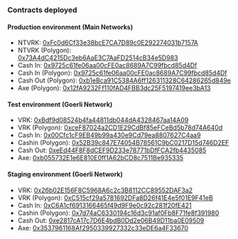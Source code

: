 ### Contracts deployed

#### Production environment (Main Networks)

- NTVRK: [0xFc0d6Cf33e38bcE7CA7D89c0E292274031b7157A](https://etherscan.io/address/0xFc0d6Cf33e38bcE7CA7D89c0E292274031b7157A)
- NTVRK (Polygon): [0x73A4dC4215Dc3eb6AaE3C7AaFD2514cB34e5D983](https://polygonscan.com/address/0x73A4dC4215Dc3eb6AaE3C7AaFD2514cB34e5D983)
- Cash In: [0x9725c61fe06aa00cFE0ac8689A7C99fbcd85d4Df](https://etherscan.io/address/0x9725c61fe06aa00cFE0ac8689A7C99fbcd85d4Df)
- Cash In (Polygon): [0x9725c61fe06aa00cFE0ac8689A7C99fbcd85d4Df](https://polygonscan.com/address/0x9725c61fe06aa00cFE0ac8689A7C99fbcd85d4Df)
- Cash Out (Polygon): [0xb1eBca91C5384A6ff126311328C64286265d849e](https://polygonscan.com/address/0xb1eBca91C5384A6ff126311328C64286265d849e)
- Axe (Polygon): [0x12fA9232Ff110fAD4FBB3dc25F5197419ee3bA13](https://polygonscan.com/address/0x12fA9232Ff110fAD4FBB3dc25F5197419ee3bA13)

#### Test environment (Goerli Network)

- VRK: [0xBdf9d08524b4fa44811db044dA4328467aa14A09](https://goerli.etherscan.io/address/0xBdf9d08524b4fa44811db044dA4328467aa14A09)
- VRK (Polygon): [0xceF87024a2CD1E29CdBf85eFCeBd5b78d74A640d](https://mumbai.polygonscan.com/address/0xceF87024a2CD1E29CdBf85eFCeBd5b78d74A640d)
- Cash In: [0x00Cfc1cF9EB49b99a430e9Cd79ea8807627C4aa9](https://goerli.etherscan.io/address/0x00Cfc1cF9EB49b99a430e9Cd79ea8807627C4aa9)
- Cashin (Polygon): [0x52B39c847E74054B78561C9bC0217D15d746D2EF](https://mumbai.polygonscan.com/address/0x52B39c847E74054B78561C9bC0217D15d746D2EF)
- Cash Out: [0xeEd44F8F8dCEF9D233e78771bDfFCA2fb4435085](https://goerli.etherscan.io/address/0xeEd44F8F8dCEF9D233e78771bDfFCA2fb4435085)
- Axe: [0xb055732E1e6E810E0ff1A62bCD8c7511Be935335](https://goerli.etherscan.io/address/0xb055732E1e6E810E0ff1A62bCD8c7511Be935335)

#### Staging environment (Goerli Network)

- VRK: [0x26b02E156F8C5968A6c2c3B8112CC89552DAF3a2](https://goerli.etherscan.io/address/0x26b02E156F8C5968A6c2c3B8112CC89552DAF3a2)
- VRK (Polygon): [0xC515cf29a5781692DFa8D26f41E4e5f01E9F41eB](https://mumbai.polygonscan.com/address/0xC515cf29a5781692DFa8D26f41E4e5f01E9F41eB)
- Cash In: [0xC6A1cf6913166465f49d9F9e0c92c281f20fE421](https://goerli.etherscan.io/address/0xC6A1cf6913166465f49d9F9e0c92c281f20fE421)
- Cashin (Polygon): [0x7d74aC6330194c16d3c91af0Fb8F71fe8f391980](https://mumbai.polygonscan.com/address/0x7d74aC6330194c16d3c91af0Fb8F71fe8f391980)
- Cash Out: [0xe2817cA17c7D6E4bdB0Dd2e06B49D11ba0E09509](https://goerli.etherscan.io/address/0xe2817cA17c7D6E4bdB0Dd2e06B49D11ba0E09509)
- Axe: [0x3537961168Af2950339927332c33eDE6a4F33670](https://goerli.etherscan.io/address/0x3537961168Af2950339927332c33eDE6a4F33670)
